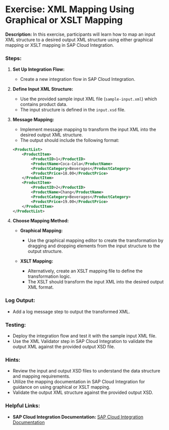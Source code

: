 # Exercise: XML Mapping Using Graphical or XSLT Mapping

**Description:**
In this exercise, participants will learn how to map an input XML structure to a desired output XML structure using either graphical mapping or XSLT mapping in SAP Cloud Integration.

### Steps:
1. **Set Up Integration Flow:**
    - Create a new integration flow in SAP Cloud Integration.

2. **Define Input XML Structure:**
    - Use the provided sample input XML file (`sample-input.xml`) which contains product data.
    - The input structure is defined in the `input.xsd` file.

3. **Message Mapping:**
    - Implement message mapping to transform the input XML into the desired output XML structure.
    - The output should include the following format:
   ```xml
   <ProductList>
       <ProductItem>
           <ProductID>1</ProductID>
           <ProductName>Coca-Cola</ProductName>
           <ProductCategory>Beverages</ProductCategory>
           <ProductPrice>18.00</ProductPrice>
       </ProductItem>
       <ProductItem>
           <ProductID>2</ProductID>
           <ProductName>Chang</ProductName>
           <ProductCategory>Beverages</ProductCategory>
           <ProductPrice>19.00</ProductPrice>
       </ProductItem>
   </ProductList>
   ```

4. **Choose Mapping Method:**

   - **Graphical Mapping:**
       - Use the graphical mapping editor to create the transformation by dragging and dropping elements from the input structure to the output structure.

   - **XSLT Mapping:**
       - Alternatively, create an XSLT mapping file to define the transformation logic.
       - The XSLT should transform the input XML into the desired output XML format.

### Log Output:

- Add a log message step to output the transformed XML.

### Testing:

- Deploy the integration flow and test it with the sample input XML file.
- Use the XML Validator step in SAP Cloud Integration to validate the output XML against the provided output XSD file.

### Hints:
- Review the input and output XSD files to understand the data structure and mapping requirements.
- Utilize the mapping documentation in SAP Cloud Integration for guidance on using graphical or XSLT mapping.
- Validate the output XML structure against the provided output XSD.

### Helpful Links:
- **SAP Cloud Integration Documentation:** [SAP Cloud Integration Documentation](https://help.sap.com/viewer/product/SAP_CLOUD_PLATFORM_INTEGRATION/)
